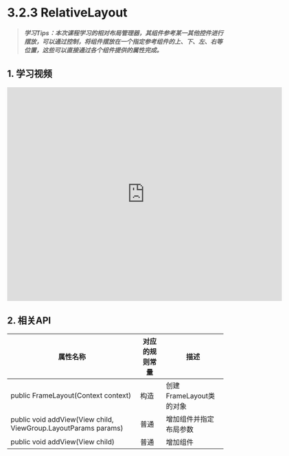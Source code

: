 # 3.2.3 RelativeLayout

>##### 学习Tips：本次课程学习的相对布局管理器，其组件参考某一其他控件进行摆放，可以通过控制，将组件摆放在一个指定参考组件的上、下、左、右等位置，这些可以直接通过各个组件提供的属性完成。

## 1. 学习视频

<iframe frameborder="0" width="640" height="498" src="https://v.qq.com/iframe/player.html?vid=z0180bhmznp&tiny=0&auto=0" allowfullscreen></iframe>

## 2. 相关API

| 属性名称 | 对应的规则常量 | 描述 |
| -- | -- | -- |
| public FrameLayout(Context context) | 构造 | 创建FrameLayout类的对象 |
| public void addView(View child, ViewGroup.LayoutParams params) | 普通 | 增加组件并指定布局参数 |
| public void addView(View child) | 普通 | 增加组件 |